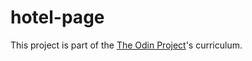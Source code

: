 # hotel-page

This project is part of the <a href="https://www.theodinproject.com/lessons/550/project_submissions?page=2">The Odin Project</a>'s curriculum.
